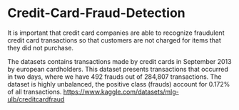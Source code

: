 # Credit-Card-Fraud-Detection
It is important that credit card companies are able to recognize fraudulent credit card transactions so that customers are not charged for items that they did not purchase. 

The datasets contains transactions made by credit cards in September 2013 by european cardholders. This dataset presents transactions that occurred in two days, where we have 492 frauds out of 284,807 transactions. The dataset is highly unbalanced, the positive class (frauds) account for 0.172% of all transactions.
https://www.kaggle.com/datasets/mlg-ulb/creditcardfraud
